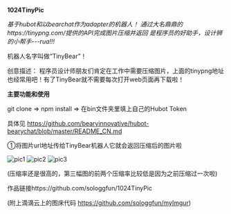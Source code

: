 **1024TinyPic**

*基于hubot和以bearchat作为adapter的机器人！*
*通过大名鼎鼎的https://tinypng.com/提供的API完成图片压缩并返回*
*是程序员的好助手，设计狮的小帮手---rua!!!*

机器人名字叫做“TinyBear”！

创意描述： 程序员设计师朋友们肯定在工作中需要压缩图片，上面的tinypng地址也经常用吧！有了TinyBear就不需要每次打开web页面再下载啦！


**主要功能和使用**

git clone => npm install => 在bin文件夹里填上自己的Hubot Token

具体见
https://github.com/bearyinnovative/hubot-bearychat/blob/master/README_CN.md

①将图片url地址传给TinyBear机器人它就会返回压缩后的图片啦

![pic1](http://p0.meituan.net/dpgroup/8ce52d19ccfd524787e6cd930eef6a4977323.png)
![pic2](http://p1.meituan.net/dpgroup/0c65dab4ee56f37de762ab2480340a54149447.png)
![pic3](http://p1.meituan.net/dpgroup/7e83184920898759dbb66f98e42da6ca25604.png)

(压缩率还是很高的，第三幅图的前两个压缩率比较低是因为之前压缩过一次啦)

作品链接https://github.com/sologgfun/1024TinyPic

(附上滴滴云上的图床代码
https://github.com/sologgfun/myImgur)
